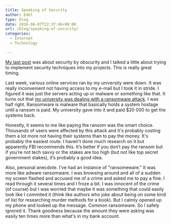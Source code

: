 ```yaml
---
title: Speaking of Security
author: Edel
type: blog
date: 2016-06-07T22:37:46+00:00
url: /blog/speaking-of-security/
categories:
  - Internet
  - Technology

---
```

[My last post][1] was about security by obscurity and I talked a little about trying to implement security techniques into my projects. This is really great timing.

Last week, various online services ran by my university were down. It was really inconvenient not having access to my e-mail but I took it in stride. I figured it was just the servers acting up or malware or something like that. It turns out that [my university was dealing with a ransomware attack][2]. I was half right. Ransomware is malware that basically holds a system hostage until a ransom is paid. My university gave into it and paid $20 000 to get the systems back.

Honestly, it seems to me like paying the ransom was the smart choice. Thousands of users were affected by this attack and it's probably costing them a lot more not having their systems than to pay the money. It's probably the easiest route. I haven't done much research on it but apparently FBI recommends this. It’s better if you don’t pay the ransom but if you’re not tech savvy or the stakes are too high (but not like top secret government stakes), it’s probably a good idea.

Also, personal anecdote. I've had an instance of "ransomeware." It was more like adware ransomware. I was browsing around and all of a sudden my screen flashed and accused me of a crime and asked me to pay a fine. I read through it several times and I froze a bit. I was innocent of the crime (of course) but I was worried that maybe it was something that could easily look like I commited it (think like authors who joke about being on some kind of list for researching murder methods for a book). But I calmly opened up my phone and looked up the message. Common ransomware. So I safely ignored it. Thank goodness because the amount they were asking was easily ten times more than what's in my bank account.




 [1]: /2016/06/security-by-obscurity/
 [2]: http://www.ucalgary.ca/it/news/06072016/university-calgary-makes-significant-progress-address-systems-issues